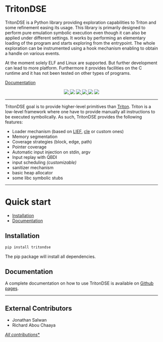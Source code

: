 # TritonDSE

TritonDSE is a Python library providing exploration capabilities to Triton
and some refinement easing its usage. This library is primarily designed
to perform pure emulation symbolic execution even though it can also be
applied under different settings. It works by performing an elementary
loading of the program and starts exploring from the entrypoint. The whole
exploration can be instrumented using a hook mechanism enabling to obtain
a handle on various events.

At the moment solely ELF and Linux are supported. But further development
can lead to more platform. Furthermore it provides facilities on the C
runtime and it has not been tested on other types of programs.

[Documentation](https://quarkslab.github.io/tritondse)


<p align="center">
  <a href="https://github.com/quarkslab/tritondse/releases">
    <img src="https://img.shields.io/github/v/release/quarkslab/tritondse?logo=github">
  </a>
  <img src="https://img.shields.io/github/license/quarkslab/tritondse"/>
  <a href="https://github.com/quarkslab/tritondse/releases">
    <img src="https://img.shields.io/github/actions/workflow/status/quarkslab/tritondse/doc.yml">
  </a>
  <a href="https://github.com/quarkslab/pastis/releases">
    <img src="https://img.shields.io/github/actions/workflow/status/quarkslab/tritondse/release.yml">
  </a>
  <img src="https://img.shields.io/github/downloads/quarkslab/tritondse/total"/>
  <img src="https://img.shields.io/pypi/dm/tritondse"/>
</p>

---

TritonDSE goal is to provide higher-level primitives than [Triton](https://triton-library.github.io/).
Triton is a low-level framework where one have to provide manually all instructions to be executed
symbolically. As such, TritonDSE provides the following features:

* Loader mechanism (based on [LIEF](https://lief-project.github.io/), [cle](https://github.com/angr/cle) or custom ones)
* Memory segmentation
* Coverage strategies (block, edge, path)
* Pointer coverage
* Automatic input injection on stdin, argv
* Input replay with QBDI
* input scheduling *(customizable)*
* sanitizer mechanism
* basic heap allocator
* some libc symbolic stubs

---

# Quick start

* [Installation](#installation)
* [Documentation](#documentation)


## Installation

```bash
pip install tritondse
```

The pip package will install all dependencies.


## Documentation

A complete documentation on how to use TritonDSE is available on
[Github pages](https://quarkslab.github.io/qsynthesis).


---


## External Contributors

* Jonathan Salwan
* Richard Abou Chaaya

[*All contributions**](https://github.com/quarkslab/tritondse/graphs/contributors)

